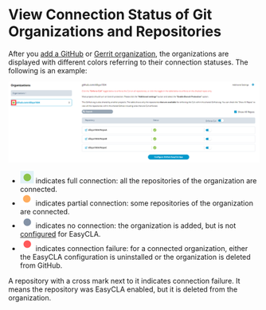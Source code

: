 # View Connection Status of Git Organizations and Repositories

After you [add a GitHub](./#add-github-organization) or [Gerrit organization](./#add-gerrit-organization), the organizations are displayed with different colors referring to their connection statuses. The following is an example:

![GitHub Organization Connection Status](../../../.gitbook/assets/github-organization-connection-status.png)

* ![](../../../.gitbook/assets/connected-green-color.png) indicates full connection: all the repositories of the organization are connected.
* ![](../../../.gitbook/assets/orange-partial-connection.png) indicates partial connection: some repositories of the organization are connected.
* ![](../../../.gitbook/assets/grey-no-connection.png) indicates no connection: the organization is added, but is not [configured](enforce-or-remove-cla-process.md#configure-github-repositories) for EasyCLA. 
* ![](../../../.gitbook/assets/red-connection-failure.png) indicates connection failure: for a connected organization, either the EasyCLA configuration is uninstalled or the organization is deleted from GitHub.

A repository with a cross mark next to it indicates connection failure. It means the repository was EasyCLA enabled, but it is deleted from the organization.

